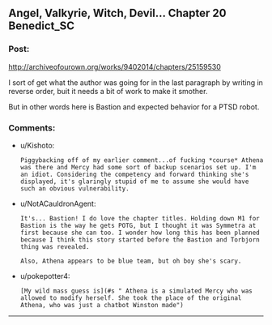 ## Angel, Valkyrie, Witch, Devil... Chapter 20 Benedict_SC

### Post:

http://archiveofourown.org/works/9402014/chapters/25159530

I sort of get what the author was going for in the last paragraph by writing in reverse order, buit it needs a bit of work to make it smother.

But in other words here is Bastion and expected behavior for a PTSD robot.

### Comments:

- u/Kishoto:
  ```
  Piggybacking off of my earlier comment...of fucking *course* Athena was there and Mercy had some sort of backup scenarios set up. I'm an idiot. Considering the competency and forward thinking she's displayed, it's glaringly stupid of me to assume she would have such an obvious vulnerability.
  ```

- u/NotACauldronAgent:
  ```
  It's... Bastion! I do love the chapter titles. Holding down M1 for Bastion is the way he gets POTG, but I thought it was Symmetra at first because she can too. I wonder how long this has been planned because I think this story started before the Bastion and Torbjorn thing was revealed.  

  Also, Athena appears to be blue team, but oh boy she's scary.
  ```

- u/pokepotter4:
  ```
  [My wild mass guess is](#s " Athena is a simulated Mercy who was allowed to modify herself. She took the place of the original Athena, who was just a chatbot Winston made")
  ```

---

